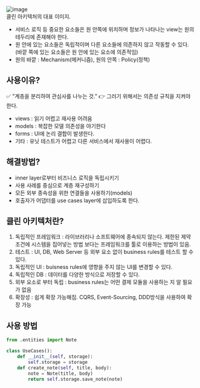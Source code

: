 ![image](https://blog.cleancoder.com/uncle-bob/images/2012-08-13-the-clean-architecture/CleanArchitecture.jpg)  
클린 아키텍처의 대표 이미지.

- 서비스 로직 등 중요한 요소들은 원 안쪽에 위치하며 정보가 나타나는 view는 원의 테두리에 존재해야 한다.
- 원 안에 있는 요소들은 독립적이며 다른 요소들에 의존하지 않고 작동할 수 있다.
(바깥 쪽에 있는 요소들은 원 안에 있는 요소에 의존적임)
- 원의 바깥 : Mechanism(메커니즘), 원의 안쪽 : Policy(정책)


## 사용이유?
✅ "계층을 분리하여 관심사를 나누는 것." 👉 그러기 위해서는 의존성 규칙을 지켜야 한다.
- views : 읽기 어렵고 재사용 어려움
- models : 복잡한 모델 의존성을 야기한다
- forms : UI에 논리 결합이 발생한다.
- 기타 : 유닛 테스트가 어렵고 다른 서비스에서 재사용이 어렵다.

## 해결방법?

- inner layer로부터 비즈니스 로직을 독립시키기
- 사용 사례를 중심으로 계층 재구성하기
- 모든 외부 종속성을 위한 연결들을 사용하기(models)
- 호출자가 어댑터를 use cases layer에 삽입하도록 한다.
    
    

## 클린 아키텍처란?

1. 독립적인 프레임워크 : 라이브러리나 소프트웨어에 종속되지 않는다. 제한된 제약 조건에 시스템을 집어넣는 방법 보다는 프레임워크를 툴로 이용하는 방법이 있음.
2. 테스트 : UI, DB, Web Server 등 외부 요소 없이 business rules를 테스트 할 수 있다.
3. 독립적인 UI : buisness rules에 영향을 주지 않는 UI를 변경할 수 있다.
4. 독립적인 DB : 데이터를 다양한 방식으로 저장할 수 있다.
5. 외부 요소로 부터 독립 : business rules는 어떤 결제 모듈을 사용하는 지 알 필요가 없음
6. 확장성 : 쉽게 확장 가능해짐. CQRS, Event-Sourcing, DDD방식을 사용하여 확장 가능

## 사용 방법

```python
from .entities import Note

class UseCases():
    def __init__(self, storage):
        self.storage = storage
    def create_note(self, title, body):
        note = Note(title, body)
        return self.storage.save_note(note)
```
